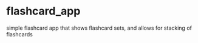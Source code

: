 # flashcard_app
simple flashcard app that shows flashcard sets, and allows for stacking of flashcards 

